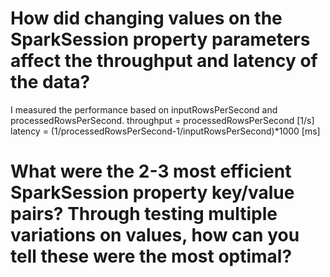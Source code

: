 # How did changing values on the SparkSession property parameters affect the throughput and latency of the data?

I measured the performance based on inputRowsPerSecond and processedRowsPerSecond.
throughput = processedRowsPerSecond [1/s]
latency = (1/processedRowsPerSecond-1/inputRowsPerSecond)*1000 [ms]

# What were the 2-3 most efficient SparkSession property key/value pairs? Through testing multiple variations on values, how can you tell these were the most optimal?


